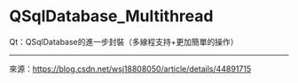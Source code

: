 # QSqlDatabase_Multithread
Qt：QSqlDatabase的進一步封裝（多線程支持+更加簡單的操作）






-----
來源：https://blog.csdn.net/wsj18808050/article/details/44891715
